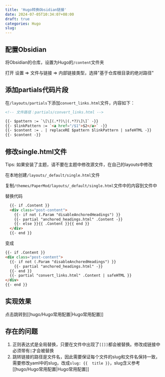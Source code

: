 ```yaml
---
title: 'Hugo转换Obsidian链接'
date: 2024-07-05T10:34:07+08:00
draft: true
categories: Hugo
slug: 
---
```


## 配置Obsidian
将Obsidian的仓库，设置为Hugo的`/content`文件夹

打开 设置 => 文件与链接 => 内部链接类型，选择"基于仓库根目录的绝对路径"

## 添加partials代码片段
在`/layouts/partials`下添加`convert_links.html`文件，内容如下：
```html
<!-- 文件路径：partials/convert_links.html -->

{{- $pattern := `\[\[(.*?)\|(.*?)\]\]` -}}
{{- $linkPattern := `<a href="/$1">$2</a>` -}}
{{- $content := . | replaceRE $pattern $linkPattern | safeHTML -}}
{{- $content -}}
```

## 修改single.html文件
Tips: 如果安装了主题，请不要在主题中修改源文件，在自己的layouts中修改

在本地创建`/layouts/_default/single.html`文件

复制`/themes/PaperMod/layouts/_default/single.html`文件中的内容到文件中

替换代码
```html
  {{- if .Content }}
  <div class="post-content">
    {{- if not (.Param "disableAnchoredHeadings") }}
    {{- partial "anchored_headings.html" .Content -}}
    {{- else }}{{ .Content }}{{ end }}
  </div>
  {{- end }}
```
变成
```html
{{- if .Content }}
<div class="post-content">
  {{- if not (.Param "disableAnchoredHeadings") }}
    {{- partial "anchored_headings.html" -}}
  {{- end }}
  {{- partial "convert_links.html" .Content | safeHTML }}
</div>
{{- end }}
```

## 实现效果
点击跳转到[[hugo/Hugo常用配置|Hugo常用配置]]

## 存在的问题
1. 正则表达式是全局替换，只要在文件中出现了`[[]]`都会被替换。修改成链接中必须带有`|`才会被替换
2. 跳转链接的路径是文件名，因此需要保证每个文件的slug和文件名保持一致，需要修改yaml中的slug，改成`slug: {{  title }}`，slug含义参考[[hugo/Hugo常用配置|Hugo常用配置]]
